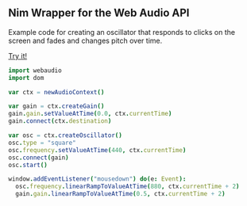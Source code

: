 ## Nim Wrapper for the Web Audio API

Example code for creating an oscillator that responds to clicks on the screen and fades and changes pitch over time.

[Try it!](https://cdn.rawgit.com/ftsf/nim-webaudio/4588fab0/tests/test.html)

```nim
import webaudio
import dom

var ctx = newAudioContext()

var gain = ctx.createGain()
gain.gain.setValueAtTime(0.0, ctx.currentTime)
gain.connect(ctx.destination)

var osc = ctx.createOscillator()
osc.type = "square"
osc.frequency.setValueAtTime(440, ctx.currentTime)
osc.connect(gain)
osc.start()

window.addEventListener("mousedown") do(e: Event):
  osc.frequency.linearRampToValueAtTime(880, ctx.currentTime + 2)
  gain.gain.linearRampToValueAtTime(0.5, ctx.currentTime + 2)
```
